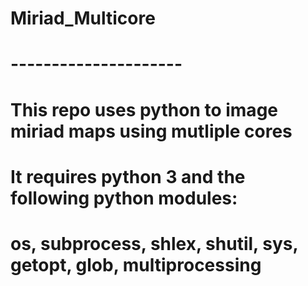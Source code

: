 # Miriad_Multicore
# ---------------------
# This repo uses python to image miriad maps using mutliple cores
# It requires python 3 and the following python modules:
# os, subprocess, shlex, shutil, sys, getopt, glob, multiprocessing
#
